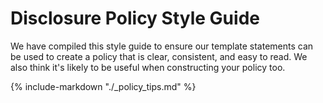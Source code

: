 # Disclosure Policy Style Guide

<!--start-->
We have compiled this style guide to ensure our template statements
can be used to create a policy that is clear, consistent, and easy to read.
We also think it's likely to be useful when constructing your policy too.
<!--end-->

<div class="grid cards" markdown>

{% include-markdown "./_policy_tips.md" %}

</div>
